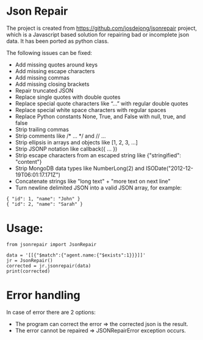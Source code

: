 # Json Repair

The project is created from https://github.com/josdejong/jsonrepair project, which is a Javascript based solution for repairing bad or incomplete json data.
It has been ported as python class.

The following issues can be fixed:

* Add missing quotes around keys
* Add missing escape characters
* Add missing commas
* Add missing closing brackets
* Repair truncated JSON
* Replace single quotes with double quotes
* Replace special quote characters like “...” with regular double quotes
* Replace special white space characters with regular spaces
* Replace Python constants None, True, and False with null, true, and false
* Strip trailing commas
* Strip comments like /* ... */ and // ...
* Strip ellipsis in arrays and objects like [1, 2, 3, ...]
* Strip JSONP notation like callback({ ... })
* Strip escape characters from an escaped string like {\"stringified\": \"content\"}
* Strip MongoDB data types like NumberLong(2) and ISODate("2012-12-19T06:01:17.171Z")
* Concatenate strings like "long text" + "more text on next line"
* Turn newline delimited JSON into a valid JSON array, for example:
```
{ "id": 1, "name": "John" }
{ "id": 2, "name": "Sarah" }
```

# Usage:
```
from jsonrepair import JsonRepair

data = '[[{"$match":{"agent.name:{"$exists":1}}}]]'
jr = JsonRepair()
corrected = jr.jsonrepair(data)
print(corrected)
```

# Error handling

In case of error there are 2 options:
* The program can correct the error => the corrected json is the result.
* The error cannot be repaired => JSONRepairError exception occurs.
